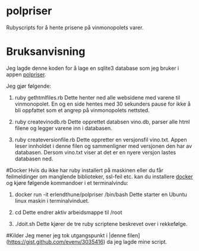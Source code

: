 # polpriser
Rubyscripts for å hente prisene på vinmonopolets varer.

# Bruksanvisning
Jeg lagde denne koden for å lage en sqlite3 database som jeg bruker i appen
[polpriser](https://itunes.apple.com/us/app/polpriser-gratis/id877297213?mt=8).

Jeg gjør følgende:

1. ruby gethtmlfiles.rb
Dette henter ned alle websidene med varene til vinmonopolet. En og en side hentes med
30 sekunders pause for ikke å bli oppfattet som et angrep på vinmonopolets nettsted.

2. ruby createvinodb.rb
Dette opprettet databsen vino.db, parser alle html filene og legger varene inn i databasen.

3. ruby createversionfile.rb
Dette oppretter en versjonsfil vino.txt. Appen leser innholdet i denne filen og sammenligner
med versjonen den har av databasen. Dersom vino.txt viser at det er en nyere versjon lastes 
databasen ned.

#Docker
Hvis du ikke har ruby installert på maskinen eller du får feilmeldinger om manglende biblioteker,
 ssl-feil etc. kan du installere [docker](hub.docker.com) og kjøre følgende kommandoer i et
 terminalvindu:
 
 1. docker run -it erlendthune/polpriser /bin/bash
 Dette starter en Ubuntu linux maskin i terminalvinduet.
 
 2. cd 
 Dette endrer aktiv arbeidsmappe til /root
 
 3. ./doit.sh
 Dette kjører de tre ruby scriptene beskrevet over i rekkefølge.

#Kilder
Jeg mener jeg tok utgangspunkt i |denne filen](https://gist.github.com/evenv/3035416) da jeg lagde mine script.

